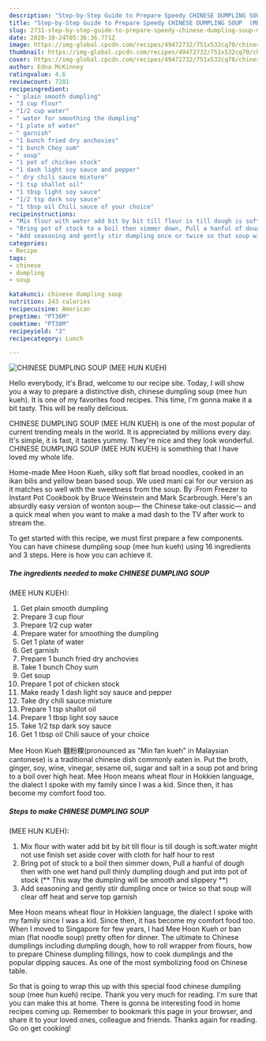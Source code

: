 ```yaml
---
description: "Step-by-Step Guide to Prepare Speedy CHINESE DUMPLING SOUP  (MEE HUN KUEH)"
title: "Step-by-Step Guide to Prepare Speedy CHINESE DUMPLING SOUP  (MEE HUN KUEH)"
slug: 2731-step-by-step-guide-to-prepare-speedy-chinese-dumpling-soup-mee-hun-kueh
date: 2020-10-24T05:36:36.771Z
image: https://img-global.cpcdn.com/recipes/49472732/751x532cq70/chinese-dumpling-soup-mee-hun-kueh-recipe-main-photo.jpg
thumbnail: https://img-global.cpcdn.com/recipes/49472732/751x532cq70/chinese-dumpling-soup-mee-hun-kueh-recipe-main-photo.jpg
cover: https://img-global.cpcdn.com/recipes/49472732/751x532cq70/chinese-dumpling-soup-mee-hun-kueh-recipe-main-photo.jpg
author: Edna McKinney
ratingvalue: 4.6
reviewcount: 7281
recipeingredient:
- " plain smooth dumpling"
- "3 cup flour"
- "1/2 cup water"
- " water for smoothing the dumpling"
- "1 plate of water"
- " garnish"
- "1 bunch fried dry anchovies"
- "1 bunch Choy sum"
- " soup"
- "1 pot of chicken stock"
- "1 dash light soy sauce and pepper"
- " dry chili sauce mixture"
- "1 tsp shallot oil"
- "1 tbsp light soy sauce"
- "1/2 tsp dark soy sauce"
- "1 tbsp oil Chili sauce of your choice"
recipeinstructions:
- "Mix flour with water add bit by bit till flour is till dough is soft.water might not use finish set aside cover with cloth for half hour to rest"
- "Bring pot of stock to a boil then simmer down, Pull a hanful of dough then with one wet hand pull thinly dumpling dough and put into pot of stock (** This way the dumpling will be smooth and slippery **)"
- "Add seasoning and gently stir dumpling once or twice so that soup will clear off heat and serve top garnish"
categories:
- Recipe
tags:
- chinese
- dumpling
- soup

katakunci: chinese dumpling soup 
nutrition: 243 calories
recipecuisine: American
preptime: "PT36M"
cooktime: "PT38M"
recipeyield: "3"
recipecategory: Lunch

---
```



![CHINESE DUMPLING SOUP
 (MEE HUN KUEH)](https://img-global.cpcdn.com/recipes/49472732/751x532cq70/chinese-dumpling-soup-mee-hun-kueh-recipe-main-photo.jpg)

Hello everybody, it's Brad, welcome to our recipe site. Today, I will show you a way to prepare a distinctive dish, chinese dumpling soup
 (mee hun kueh). It is one of my favorites food recipes. This time, I'm gonna make it a bit tasty. This will be really delicious.

CHINESE DUMPLING SOUP
 (MEE HUN KUEH) is one of the most popular of current trending meals in the world. It is appreciated by millions every day. It's simple, it is fast, it tastes yummy. They're nice and they look wonderful. CHINESE DUMPLING SOUP
 (MEE HUN KUEH) is something that I have loved my whole life.

Home-made Mee Hoon Kueh, silky soft flat broad noodles, cooked in an ikan bilis and yellow bean based soup. We used mani cai for our version as it matches so well with the sweetness from the soup. By :From Freezer to Instant Pot Cookbook by Bruce Weinstein and Mark Scarbrough. Here&#39;s an absurdly easy version of wonton soup— the Chinese take-out classic— and a quick meal when you want to make a mad dash to the TV after work to stream the.


To get started with this recipe, we must first prepare a few components. You can have chinese dumpling soup
 (mee hun kueh) using 16 ingredients and 3 steps. Here is how you can achieve it.

<!--inarticleads1-->

##### The ingredients needed to make CHINESE DUMPLING SOUP
 (MEE HUN KUEH):

1. Get  plain smooth dumpling
1. Prepare 3 cup flour
1. Prepare 1/2 cup water
1. Prepare  water for smoothing the dumpling
1. Get 1 plate of water
1. Get  garnish
1. Prepare 1 bunch fried dry anchovies
1. Take 1 bunch Choy sum
1. Get  soup
1. Prepare 1 pot of chicken stock
1. Make ready 1 dash light soy sauce and pepper
1. Take  dry chili sauce mixture
1. Prepare 1 tsp shallot oil
1. Prepare 1 tbsp light soy sauce
1. Take 1/2 tsp dark soy sauce
1. Get 1 tbsp oil Chili sauce of your choice


Mee Hoon Kueh 麵粉粿(pronounced as &#34;Min fan kueh&#34; in Malaysian cantonese) is a traditional chinese dish commonly eaten in. Put the broth, ginger, soy, wine, vinegar, sesame oil, sugar and salt in a soup pot and bring to a boil over high heat. Mee Hoon means wheat flour in Hokkien language, the dialect I spoke with my family since I was a kid. Since then, it has become my comfort food too. 

<!--inarticleads2-->

##### Steps to make CHINESE DUMPLING SOUP
 (MEE HUN KUEH):

1. Mix flour with water add bit by bit till flour is till dough is soft.water might not use finish set aside cover with cloth for half hour to rest
1. Bring pot of stock to a boil then simmer down, Pull a hanful of dough then with one wet hand pull thinly dumpling dough and put into pot of stock (** This way the dumpling will be smooth and slippery **)
1. Add seasoning and gently stir dumpling once or twice so that soup will clear off heat and serve top garnish


Mee Hoon means wheat flour in Hokkien language, the dialect I spoke with my family since I was a kid. Since then, it has become my comfort food too. When I moved to Singapore for few years, I had Mee Hoon Kueh or ban mian (flat noodle soup) pretty often for dinner. The ultimate to Chinese dumplings including dumpling dough, how to roll wrapper from flours, how to prepare Chinese dumpling fillings, how to cook dumplings and the popular dipping sauces. As one of the most symbolizing food on Chinese table. 

So that is going to wrap this up with this special food chinese dumpling soup
 (mee hun kueh) recipe. Thank you very much for reading. I'm sure that you can make this at home. There is gonna be interesting food in home recipes coming up. Remember to bookmark this page in your browser, and share it to your loved ones, colleague and friends. Thanks again for reading. Go on get cooking!
